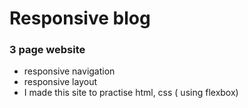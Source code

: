# Responsive blog 
### 3 page website
- responsive navigation
- responsive layout
- I made this site to practise html, css ( using flexbox)